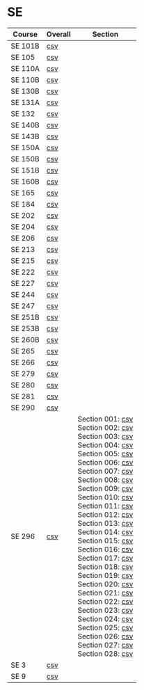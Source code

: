 # SE

| Course | Overall | Section |
| ------ | ------- | ------- |
| SE 101B | [csv](https://github.com/UCSD-Historical-Enrollment-Data/2024Spring/blob/main/overall/SE%20101B.csv) |  |
| SE 105 | [csv](https://github.com/UCSD-Historical-Enrollment-Data/2024Spring/blob/main/overall/SE%20105.csv) |  |
| SE 110A | [csv](https://github.com/UCSD-Historical-Enrollment-Data/2024Spring/blob/main/overall/SE%20110A.csv) |  |
| SE 110B | [csv](https://github.com/UCSD-Historical-Enrollment-Data/2024Spring/blob/main/overall/SE%20110B.csv) |  |
| SE 130B | [csv](https://github.com/UCSD-Historical-Enrollment-Data/2024Spring/blob/main/overall/SE%20130B.csv) |  |
| SE 131A | [csv](https://github.com/UCSD-Historical-Enrollment-Data/2024Spring/blob/main/overall/SE%20131A.csv) |  |
| SE 132 | [csv](https://github.com/UCSD-Historical-Enrollment-Data/2024Spring/blob/main/overall/SE%20132.csv) |  |
| SE 140B | [csv](https://github.com/UCSD-Historical-Enrollment-Data/2024Spring/blob/main/overall/SE%20140B.csv) |  |
| SE 143B | [csv](https://github.com/UCSD-Historical-Enrollment-Data/2024Spring/blob/main/overall/SE%20143B.csv) |  |
| SE 150A | [csv](https://github.com/UCSD-Historical-Enrollment-Data/2024Spring/blob/main/overall/SE%20150A.csv) |  |
| SE 150B | [csv](https://github.com/UCSD-Historical-Enrollment-Data/2024Spring/blob/main/overall/SE%20150B.csv) |  |
| SE 151B | [csv](https://github.com/UCSD-Historical-Enrollment-Data/2024Spring/blob/main/overall/SE%20151B.csv) |  |
| SE 160B | [csv](https://github.com/UCSD-Historical-Enrollment-Data/2024Spring/blob/main/overall/SE%20160B.csv) |  |
| SE 165 | [csv](https://github.com/UCSD-Historical-Enrollment-Data/2024Spring/blob/main/overall/SE%20165.csv) |  |
| SE 184 | [csv](https://github.com/UCSD-Historical-Enrollment-Data/2024Spring/blob/main/overall/SE%20184.csv) |  |
| SE 202 | [csv](https://github.com/UCSD-Historical-Enrollment-Data/2024Spring/blob/main/overall/SE%20202.csv) |  |
| SE 204 | [csv](https://github.com/UCSD-Historical-Enrollment-Data/2024Spring/blob/main/overall/SE%20204.csv) |  |
| SE 206 | [csv](https://github.com/UCSD-Historical-Enrollment-Data/2024Spring/blob/main/overall/SE%20206.csv) |  |
| SE 213 | [csv](https://github.com/UCSD-Historical-Enrollment-Data/2024Spring/blob/main/overall/SE%20213.csv) |  |
| SE 215 | [csv](https://github.com/UCSD-Historical-Enrollment-Data/2024Spring/blob/main/overall/SE%20215.csv) |  |
| SE 222 | [csv](https://github.com/UCSD-Historical-Enrollment-Data/2024Spring/blob/main/overall/SE%20222.csv) |  |
| SE 227 | [csv](https://github.com/UCSD-Historical-Enrollment-Data/2024Spring/blob/main/overall/SE%20227.csv) |  |
| SE 244 | [csv](https://github.com/UCSD-Historical-Enrollment-Data/2024Spring/blob/main/overall/SE%20244.csv) |  |
| SE 247 | [csv](https://github.com/UCSD-Historical-Enrollment-Data/2024Spring/blob/main/overall/SE%20247.csv) |  |
| SE 251B | [csv](https://github.com/UCSD-Historical-Enrollment-Data/2024Spring/blob/main/overall/SE%20251B.csv) |  |
| SE 253B | [csv](https://github.com/UCSD-Historical-Enrollment-Data/2024Spring/blob/main/overall/SE%20253B.csv) |  |
| SE 260B | [csv](https://github.com/UCSD-Historical-Enrollment-Data/2024Spring/blob/main/overall/SE%20260B.csv) |  |
| SE 265 | [csv](https://github.com/UCSD-Historical-Enrollment-Data/2024Spring/blob/main/overall/SE%20265.csv) |  |
| SE 266 | [csv](https://github.com/UCSD-Historical-Enrollment-Data/2024Spring/blob/main/overall/SE%20266.csv) |  |
| SE 279 | [csv](https://github.com/UCSD-Historical-Enrollment-Data/2024Spring/blob/main/overall/SE%20279.csv) |  |
| SE 280 | [csv](https://github.com/UCSD-Historical-Enrollment-Data/2024Spring/blob/main/overall/SE%20280.csv) |  |
| SE 281 | [csv](https://github.com/UCSD-Historical-Enrollment-Data/2024Spring/blob/main/overall/SE%20281.csv) |  |
| SE 290 | [csv](https://github.com/UCSD-Historical-Enrollment-Data/2024Spring/blob/main/overall/SE%20290.csv) |  |
| SE 296 | [csv](https://github.com/UCSD-Historical-Enrollment-Data/2024Spring/blob/main/overall/SE%20296.csv) | Section 001: [csv](https://github.com/UCSD-Historical-Enrollment-Data/2024Spring/blob/main/section/SE%20296_001.csv)<br>Section 002: [csv](https://github.com/UCSD-Historical-Enrollment-Data/2024Spring/blob/main/section/SE%20296_002.csv)<br>Section 003: [csv](https://github.com/UCSD-Historical-Enrollment-Data/2024Spring/blob/main/section/SE%20296_003.csv)<br>Section 004: [csv](https://github.com/UCSD-Historical-Enrollment-Data/2024Spring/blob/main/section/SE%20296_004.csv)<br>Section 005: [csv](https://github.com/UCSD-Historical-Enrollment-Data/2024Spring/blob/main/section/SE%20296_005.csv)<br>Section 006: [csv](https://github.com/UCSD-Historical-Enrollment-Data/2024Spring/blob/main/section/SE%20296_006.csv)<br>Section 007: [csv](https://github.com/UCSD-Historical-Enrollment-Data/2024Spring/blob/main/section/SE%20296_007.csv)<br>Section 008: [csv](https://github.com/UCSD-Historical-Enrollment-Data/2024Spring/blob/main/section/SE%20296_008.csv)<br>Section 009: [csv](https://github.com/UCSD-Historical-Enrollment-Data/2024Spring/blob/main/section/SE%20296_009.csv)<br>Section 010: [csv](https://github.com/UCSD-Historical-Enrollment-Data/2024Spring/blob/main/section/SE%20296_010.csv)<br>Section 011: [csv](https://github.com/UCSD-Historical-Enrollment-Data/2024Spring/blob/main/section/SE%20296_011.csv)<br>Section 012: [csv](https://github.com/UCSD-Historical-Enrollment-Data/2024Spring/blob/main/section/SE%20296_012.csv)<br>Section 013: [csv](https://github.com/UCSD-Historical-Enrollment-Data/2024Spring/blob/main/section/SE%20296_013.csv)<br>Section 014: [csv](https://github.com/UCSD-Historical-Enrollment-Data/2024Spring/blob/main/section/SE%20296_014.csv)<br>Section 015: [csv](https://github.com/UCSD-Historical-Enrollment-Data/2024Spring/blob/main/section/SE%20296_015.csv)<br>Section 016: [csv](https://github.com/UCSD-Historical-Enrollment-Data/2024Spring/blob/main/section/SE%20296_016.csv)<br>Section 017: [csv](https://github.com/UCSD-Historical-Enrollment-Data/2024Spring/blob/main/section/SE%20296_017.csv)<br>Section 018: [csv](https://github.com/UCSD-Historical-Enrollment-Data/2024Spring/blob/main/section/SE%20296_018.csv)<br>Section 019: [csv](https://github.com/UCSD-Historical-Enrollment-Data/2024Spring/blob/main/section/SE%20296_019.csv)<br>Section 020: [csv](https://github.com/UCSD-Historical-Enrollment-Data/2024Spring/blob/main/section/SE%20296_020.csv)<br>Section 021: [csv](https://github.com/UCSD-Historical-Enrollment-Data/2024Spring/blob/main/section/SE%20296_021.csv)<br>Section 022: [csv](https://github.com/UCSD-Historical-Enrollment-Data/2024Spring/blob/main/section/SE%20296_022.csv)<br>Section 023: [csv](https://github.com/UCSD-Historical-Enrollment-Data/2024Spring/blob/main/section/SE%20296_023.csv)<br>Section 024: [csv](https://github.com/UCSD-Historical-Enrollment-Data/2024Spring/blob/main/section/SE%20296_024.csv)<br>Section 025: [csv](https://github.com/UCSD-Historical-Enrollment-Data/2024Spring/blob/main/section/SE%20296_025.csv)<br>Section 026: [csv](https://github.com/UCSD-Historical-Enrollment-Data/2024Spring/blob/main/section/SE%20296_026.csv)<br>Section 027: [csv](https://github.com/UCSD-Historical-Enrollment-Data/2024Spring/blob/main/section/SE%20296_027.csv)<br>Section 028: [csv](https://github.com/UCSD-Historical-Enrollment-Data/2024Spring/blob/main/section/SE%20296_028.csv) |
| SE 3 | [csv](https://github.com/UCSD-Historical-Enrollment-Data/2024Spring/blob/main/overall/SE%203.csv) |  |
| SE 9 | [csv](https://github.com/UCSD-Historical-Enrollment-Data/2024Spring/blob/main/overall/SE%209.csv) |  |
